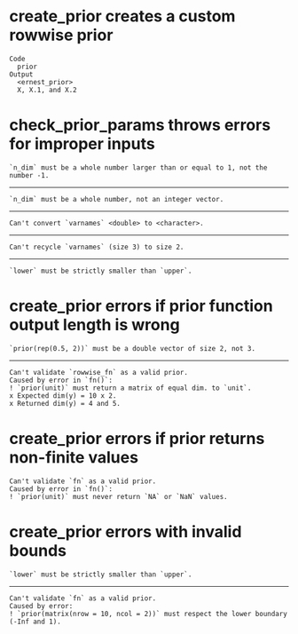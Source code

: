 # create_prior creates a custom rowwise prior

    Code
      prior
    Output
      <ernest_prior>
      X, X.1, and X.2

# check_prior_params throws errors for improper inputs

    `n_dim` must be a whole number larger than or equal to 1, not the number -1.

---

    `n_dim` must be a whole number, not an integer vector.

---

    Can't convert `varnames` <double> to <character>.

---

    Can't recycle `varnames` (size 3) to size 2.

---

    `lower` must be strictly smaller than `upper`.

# create_prior errors if prior function output length is wrong

    `prior(rep(0.5, 2))` must be a double vector of size 2, not 3.

---

    Can't validate `rowwise_fn` as a valid prior.
    Caused by error in `fn()`:
    ! `prior(unit)` must return a matrix of equal dim. to `unit`.
    x Expected dim(y) = 10 x 2.
    x Returned dim(y) = 4 and 5.

# create_prior errors if prior returns non-finite values

    Can't validate `fn` as a valid prior.
    Caused by error in `fn()`:
    ! `prior(unit)` must never return `NA` or `NaN` values.

# create_prior errors with invalid bounds

    `lower` must be strictly smaller than `upper`.

---

    Can't validate `fn` as a valid prior.
    Caused by error:
    ! `prior(matrix(nrow = 10, ncol = 2))` must respect the lower boundary (-Inf and 1).

